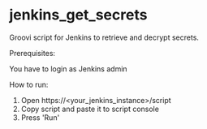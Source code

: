 # jenkins_get_secrets
Groovi script for Jenkins to retrieve and decrypt secrets.

Prerequisites:

You have to login as Jenkins admin

How to run:
1. Open https://<your_jenkins_instance>/script
2. Copy script and paste it to script console
3. Press 'Run'
